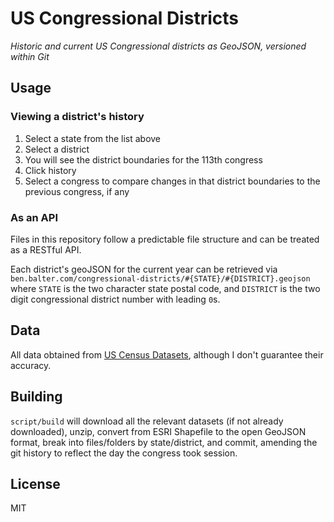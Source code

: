# US Congressional Districts

*Historic and current US Congressional districts as GeoJSON, versioned within Git*

## Usage

### Viewing a district's history

1. Select a state from the list above
2. Select a district
3. You will see the district boundaries for the 113th congress
4. Click history
5. Select a congress to compare changes in that district boundaries to the previous congress, if any

### As an API

Files in this repository follow a predictable file structure and can be treated as a RESTful API.

Each district's geoJSON for the current year can be retrieved via `ben.balter.com/congressional-districts/#{STATE}/#{DISTRICT}.geojson` where `STATE` is the two character state postal code, and `DISTRICT` is the two digit congressional district number with leading `0`s.

## Data

All data obtained from [US Census Datasets](http://www.census.gov/geo/maps-data/data/cbf/cbf_cds.html), although I don't guarantee their accuracy.

## Building

`script/build` will download all the relevant datasets (if not already downloaded), unzip, convert from ESRI Shapefile to the open GeoJSON format, break into files/folders by state/district, and commit, amending the git history to reflect the day the congress took session.

## License

MIT
